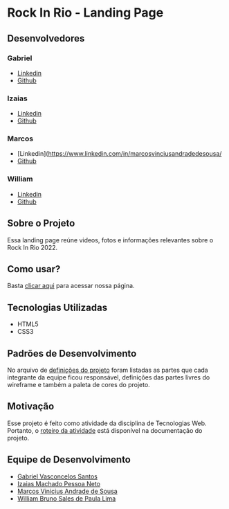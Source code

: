 # Rock In Rio - Landing Page

## Desenvolvedores

### Gabriel

- [Linkedin](https://www.linkedin.com/in/gabriel-santos-298331253/)
- [Github](https://github.com/GabVS4)

### Izaias

- [Linkedin](https://www.linkedin.com/in/izaiasmachado/)
- [Github](https://github.com/izaiasmachado)

### Marcos

- [Linkedin](https://www.linkedin.com/in/marcosvinciusandradedesousa/
- [Github](https://github.com/MarcosVini9999)

### William

- [Linkedin](https://www.linkedin.com/in/william-bruno-sales/)
- [Github](https://github.com/williambrunos)

## Sobre o Projeto
Essa landing page reúne videos, fotos e informações relevantes sobre o Rock In Rio 2022.

## Como usar?
Basta [clicar aqui](https://izaias.me/rock-in-rio) para acessar nossa página.

## Tecnologias Utilizadas
- HTML5
- CSS3

## Padrões de Desenvolvimento
No arquivo de [definições do projeto](./docs/definicoes-do-projeto.md) foram listadas as partes que cada integrante da equipe ficou responsável, definições das partes livres do wireframe e também a paleta de cores do projeto. 

## Motivação
Esse projeto é feito como atividade da disciplina de Tecnologias Web. Portanto, o [roteiro da atividade](./docs/roteiro.md) está disponível na documentação do projeto.

## Equipe de Desenvolvimento
- [Gabriel Vasconcelos Santos](https://github.com/GabVS4/)
- [Izaias Machado Pessoa Neto](https://github.com/izaiasmachado)
- [Marcos Vinicius Andrade de Sousa](https://github.com/MarcosVini9999)
- [William Bruno Sales de Paula Lima](https://github.com/williambrunos)
